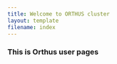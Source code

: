 ```yaml
---
title: Welcome to ORTHUS cluster
layout: template
filename: index
---
```


### This is Orthus user pages
